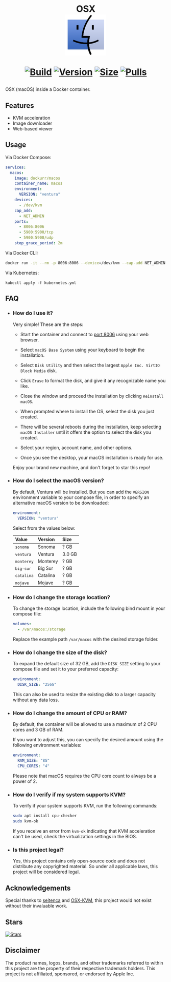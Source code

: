 <h1 align="center">OSX<br />
<div align="center">
<a href="https://github.com/dockur/macos/"><img src="https://github.com/dockur/macos/raw/master/.github/logo.png" title="Logo" style="max-width:100%;" width="128" /></a>
</div>
<div align="center">

[![Build]][build_url]
[![Version]][tag_url]
[![Size]][tag_url]
[![Pulls]][hub_url]

</div></h1>

OSX (macOS) inside a Docker container.

## Features

 - KVM acceleration
 - Image downloader
 - Web-based viewer

## Usage

Via Docker Compose:

```yaml
services:
  macos:
    image: dockurr/macos
    container_name: macos
    environment:
      VERSION: "ventura"
    devices:
      - /dev/kvm
    cap_add:
      - NET_ADMIN
    ports:
      - 8006:8006
      - 5900:5900/tcp
      - 5900:5900/udp
    stop_grace_period: 2m
```

Via Docker CLI:

```bash
docker run -it --rm -p 8006:8006 --device=/dev/kvm --cap-add NET_ADMIN --stop-timeout 120 dockurr/macos
```

Via Kubernetes:

```shell
kubectl apply -f kubernetes.yml
```

## FAQ

* ### How do I use it?

  Very simple! These are the steps:
  
  - Start the container and connect to [port 8006](http://localhost:8006) using your web browser.

  - Select `macOS Base System` using your keyboard to begin the installation.

  - Select `Disk Utility` and then select the largest `Apple Inc. VirtIO Block Media` disk.

  - Click `Erase` to format the disk, and give it any recognizable name you like.

  - Close the window and proceed the installation by clicking `Reinstall macOS`.
  
  - When prompted where to install the OS, select the disk you just created.

  - There will be several reboots during the installation, keep selecting `macOS Installer` until it offers the option to select the disk you created.

  - Select your region, account name, and other options.

  - Once you see the desktop, your macOS installation is ready for use.
  
  Enjoy your brand new machine, and don't forget to star this repo!

* ### How do I select the macOS version?

  By default, Ventura will be installed. But you can add the `VERSION` environment variable to your compose file, in order to specify an alternative macOS version to be downloaded:

  ```yaml
  environment:
    VERSION: "ventura"
  ```

  Select from the values below:
  
  |   **Value**   | **Version**        | **Size** |
  |----|-----|----|
  | `sonoma`      | Sonoma             | ? GB     |
  | `ventura`     | Ventura            | 3.0 GB   |
  | `monterey`    | Monterey           | ? GB     |
  | `big-sur`     | Big Sur            | ? GB     |
  | `catalina`    | Catalina           | ? GB     |
  | `mojave`      | Mojave             | ? GB     |

* ### How do I change the storage location?

  To change the storage location, include the following bind mount in your compose file:

  ```yaml
  volumes:
    - /var/macos:/storage
  ```

  Replace the example path `/var/macos` with the desired storage folder.

* ### How do I change the size of the disk?

  To expand the default size of 32 GB, add the `DISK_SIZE` setting to your compose file and set it to your preferred capacity:

  ```yaml
  environment:
    DISK_SIZE: "256G"
  ```
  
  This can also be used to resize the existing disk to a larger capacity without any data loss.

* ### How do I change the amount of CPU or RAM?

  By default, the container will be allowed to use a maximum of 2 CPU cores and 3 GB of RAM.

  If you want to adjust this, you can specify the desired amount using the following environment variables:

  ```yaml
  environment:
    RAM_SIZE: "8G"
    CPU_CORES: "4"
  ```

  Please note that macOS requires the CPU core count to always be a power of 2.
 
* ### How do I verify if my system supports KVM?
  
  To verify if your system supports KVM, run the following commands:

  ```bash
  sudo apt install cpu-checker
  sudo kvm-ok
  ```

  If you receive an error from `kvm-ok` indicating that KVM acceleration can't be used, check the virtualization settings in the BIOS.

* ### Is this project legal?

  Yes, this project contains only open-source code and does not distribute any copyrighted material. So under all applicable laws, this project will be considered legal.

 ## Acknowledgements

Special thanks to [seitenca](https://github.com/seitenca) and [OSX-KVM](https://github.com/kholia/OSX-KVM), this project would not exist without their invaluable work.

## Stars
[![Stars](https://starchart.cc/dockur/macos.svg?variant=adaptive)](https://starchart.cc/dockur/macos)

## Disclaimer

The product names, logos, brands, and other trademarks referred to within this project are the property of their respective trademark holders. This project is not affiliated, sponsored, or endorsed by Apple Inc.

[build_url]: https://github.com/dockur/macos/
[hub_url]: https://hub.docker.com/r/dockurr/macos/
[tag_url]: https://hub.docker.com/r/dockurr/macos/tags

[Build]: https://github.com/dockur/macos/actions/workflows/build.yml/badge.svg
[Size]: https://img.shields.io/docker/image-size/dockurr/macos/latest?color=066da5&label=size
[Pulls]: https://img.shields.io/docker/pulls/dockurr/macos.svg?style=flat&label=pulls&logo=docker
[Version]: https://img.shields.io/docker/v/dockurr/macos/latest?arch=amd64&sort=semver&color=066da5
